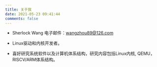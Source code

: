 ```yaml
---
title: 关于我
date: 2021-05-23 09:41:44
comments: false
---
```


 - Sherlock Wang  电子邮件：wangzhou89@126.com

 - Linux驱动和内核开发者。

 - 喜好研究系统软件以及计算机体系结构，研究内容包括Linux内核, QEMU，RISCV/ARM体系结构。
